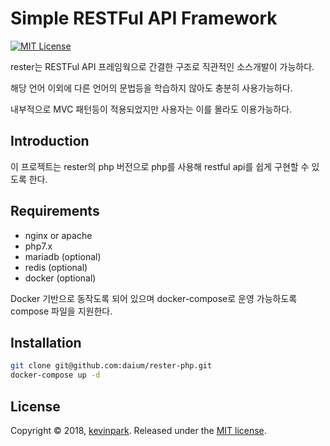 # Simple RESTFul API Framework

[![MIT License](https://img.shields.io/badge/license-MIT-blue.svg?style=flat)](https://github.com/daium/rester-php/blob/master/LICENSE)

rester는 RESTFul API 프레임웍으로 간결한 구조로 직관적인 소스개발이 가능하다.

해당 언어 이외에 다른 언어의 문법등을 학습하지 않아도 충분히 사용가능하다.

내부적으로 MVC 패턴등이 적용되었지만 사용자는 이를 몰라도 이용가능하다.


## Introduction
이 프로젝트는 rester의 php 버전으로 php를 사용해 restful api를 쉽게 구현할 수 있도록 한다.

## Requirements
- nginx or apache
- php7.x
- mariadb (optional)
- redis (optional)
- docker (optional)

Docker 기반으로 동작도록 되어 있으며 docker-compose로 운영 가능하도록 compose 파일을 지원한다.

## Installation

```zsh
git clone git@github.com:daium/rester-php.git
docker-compose up -d
```

## License
Copyright © 2018, [kevinpark](https://github.com/daium).
Released under the [MIT license](LICENSE).

